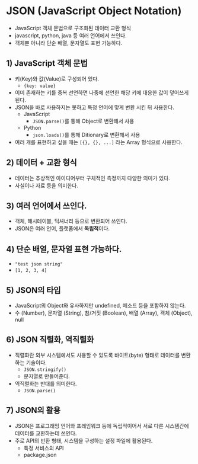 # JSON (JavaScript Object Notation)
- JavaScript 객체 문법으로 구조화된 데이터 교환 형식
- javascript, python, java 등 여러 언어에서 쓰인다.
- 객체뿐 아니라 단순 배열, 문자열도 표현 가능하다.

## 1) JavaScript 객체 문법
- 키(Key)와 값(Value)로 구성되어 있다.
	- `{key: value}`
- 이미 존재하는 키를 중복 선언하면 나중에 선언한 해당 키에 대응한 값이 덮어쓰게 된다.
- JSON을 바로 사용하지는 못하고 특정 언어에 맞게 변환 시킨 뒤 사용한다.
	- JavaScript
		- `JSON.parse()`를 통해 Object로 변환해서 사용
	- Python
		- `json.loads()`를 통해 Ditionary로 변환해서 사용
- 여러 개를 표현하고 싶을 때는 `[{}, {}, ...]` 라는 Array 형식으로 사용한다.

## 2) 데이터 + 교환 형식
- 데이터는 추상적인 아이디어부터 구체적인 측정까지 다양한 의미가 있다.
- 사실이나 자료 등을 의미한다.

## 3) 여러 언어에서 쓰인다.
- 객체, 해시테이블, 딕셔너리 등으로 변환되어 쓰인다.
- JSON은 여러 언어, 플랫폼에서 **독립적**이다.

## 4) 단순 배열, 문자열 표현 가능하다.
- `"test json string"`
- `[1, 2, 3, 4]`

## 5) JSON의 타입
- JavaScript의 Object와 유사하지만 undefined, 메소드 등을 포함하지 않는다.
- 수 (Number), 문자열 (String), 참/거짓 (Boolean), 배열 (Array), 객체 (Object), null

## 6) JSON 직렬화, 역직렬화
- 직렬화란 외부 시스템에서도 사용할 수 있도록 바이트(byte) 형태로 데이터를 변환하는 기술이다.
	- `JSON.stringify()`
	- 문자열로 만들어준다.
- 역직렬화는 반대를 의미한다.
	- `JSON.parse()`

## 7) JSON의 활용
- JSON은 프로그래밍 언어와 프레임워크 등에 독립적이어서 서로 다른 시스템간에 데이터를 교환하는데 쓰인다.
- 주로 API의 반환 형태, 시스템을 구성하는 설정 파일에 활용된다.
	- 특정 서비스의 API
	- package.json

